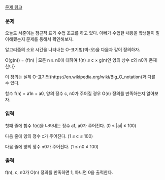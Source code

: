 [문제 링크](https://www.acmicpc.net/problem/24313)

### 문제

<p>오늘도 서준이는 점근적 표기 수업 조교를 하고 있다. 아빠가 수업한 내용을 학생들이 잘 이해했는지 문제를 통해서 확인해보자.</p>

<p>알고리즘의 소요 시간을 나타내는 O-표기법(빅-오)을 다음과 같이 정의하자.</p>

<p>O(g(n)) = {f(n) | 모든 n ≥ n0에 대하여 f(n) ≤ c × g(n)인 양의 상수 c와 n0가 존재한다}</p>

<p>이 정의는 실제 O-표기법(https://en.wikipedia.org/wiki/Big_O_notation)과 다를 수 있다.</p>

<p>함수 f(n) = a1n + a0, 양의 정수 c, n0가 주어질 경우 O(n) 정의를 만족하는지 알아보자.</p>

### 입력

<p>첫째 줄에 함수 f(n)을 나타내는 정수 a1, a0가 주어진다. (0 ≤ |ai| ≤ 100)</p>

<p>다음 줄에 양의 정수 c가 주어진다. (1 ≤ c ≤ 100)</p>

<p>다음 줄에 양의 정수 n0가 주어진다. (1 ≤ n0 ≤ 100)</p>

### 출력

<p>f(n), c, n0가 O(n) 정의를 만족하면 1, 아니면 0을 출력한다.</p>
